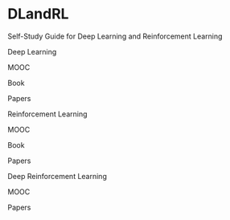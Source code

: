 # DLandRL
Self-Study Guide for Deep Learning and Reinforcement Learning

Deep Learning 

MOOC

Book

Papers

Reinforcement Learning

MOOC

Book

Papers

Deep Reinforcement Learning

MOOC

Papers
